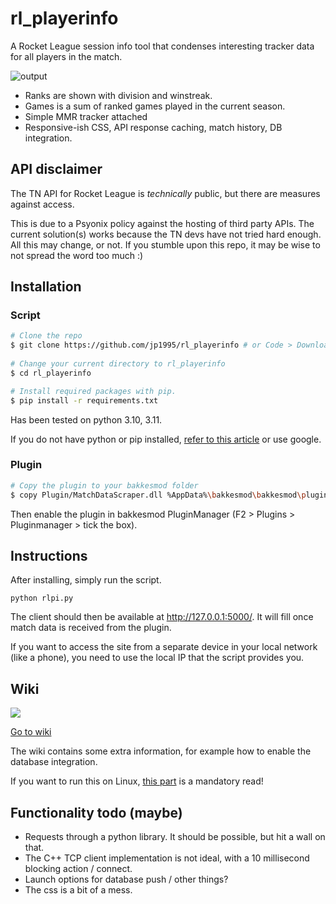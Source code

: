 # rl_playerinfo

A Rocket League session info tool that condenses interesting tracker data for all players in the match.

![output](https://cdn.discordapp.com/attachments/533998516876607511/1091743564150603847/new3.png)

* Ranks are shown with division and winstreak.
* Games is a sum of ranked games played in the current season.
* Simple MMR tracker attached
* Responsive-ish CSS, API response caching, match history, DB integration.

## API disclaimer

The TN API for Rocket League is *technically* public, but there are measures against access.

This is due to a Psyonix policy against the hosting of third party APIs.
The current solution(s) works because the TN devs have not tried hard enough.
All this may change, or not. If you stumble upon this repo, it may be wise to not spread the word too much :)


## Installation

### Script

```bash
# Clone the repo
$ git clone https://github.com/jp1995/rl_playerinfo # or Code > Download ZIP
    
# Change your current directory to rl_playerinfo
$ cd rl_playerinfo

# Install required packages with pip.
$ pip install -r requirements.txt
```

Has been tested on python 3.10, 3.11.

If you do not have python or pip installed, [refer to this article](https://www.dataquest.io/blog/install-pip-windows/) or use google.

### Plugin
```bash
# Copy the plugin to your bakkesmod folder
$ copy Plugin/MatchDataScraper.dll %AppData%\bakkesmod\bakkesmod\plugins
```

Then enable the plugin in bakkesmod PluginManager (F2 > Plugins > Pluginmanager > tick the box).

## Instructions
After installing, simply run the script.

`python rlpi.py`

The client should then be available at http://127.0.0.1:5000/. It will fill once match data is received from the plugin. 

If you want to access the site from a separate device in your local network (like a phone), you need to use the local IP that the script provides you.

## Wiki

![](https://cdn3.emoji.gg/emojis/2537-pepe-spell-book.gif)

[Go to wiki](https://github.com/jp1995/rl_playerinfo/wiki)

The wiki contains some extra information, for example how to enable the database integration.

If you want to run this on Linux, [this part](https://github.com/jp1995/rl_playerinfo/wiki/Linux-info) is a mandatory read!

## Functionality todo (maybe)

* Requests through a python library. It should be possible, but hit a wall on that.
* The C++ TCP client implementation is not ideal, with a 10 millisecond blocking action / connect.
* Launch options for database push / other things?
* The css is a bit of a mess.